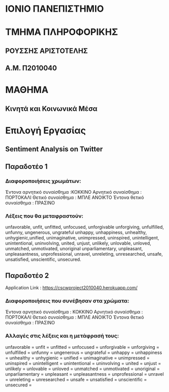 # ΙΟΝΙΟ ΠΑΝΕΠΙΣΤΗΜΙΟ 

# ΤΜΗΜΑ ΠΛΗΡΟΦΟΡΙΚΗΣ 

## ΡΟΥΣΣΗΣ ΑΡΙΣΤΟΤΕΛΗΣ
## Α.Μ. Π2010040

# ΜΑΘΗΜΑ
## Κινητά και Κοινωνικά Μέσα

# Επιλογή Εργασίας
## Sentiment Analysis on Twitter


## Παραδοτέο 1

### Διαφοροποιήσεις χρωμάτων:

Έντονα αρνητικό συναίσθημα :ΚΟΚΚΙΝΟ 
Αρνητικό συναίσθημα : ΠΟΡΤΟΚΑΛΙ
Θετικό συναίσθημα : ΜΠΛΕ ΑΝΟΙΚΤΟ
Έντονα θετικό συναίσθημα : ΠΡΑΣΙΝΟ

### Λέξεις που θα μεταφραστούν: 
unfavorable, unfit, unfitted, unfocused, unforgivable
unforgiving, unfulfilled, unfunny, ungenerous, ungrateful
unhappy, unhappiness, unhealthy, unhygienic,unified, 
unimaginative, unimpressed, uninspired, unintelligent,
unintentional, uninvolving, united, unjust, unlikely,
unlovable, unloved, unmatched, unmotivated, unoriginal
unparliamentary, unpleasant, unpleasantness, unprofessional,
unravel, unreleting, unresearched, unsafe, unsatisfied,
unscientific, unsecured.



## Παραδοτέο 2

Application Link : https://cscwproject2010040.herokuapp.com/

### Διαφοροποιήσεις που συνέβησαν στα χρώματα:


Έντονα αρνητικό συναίσθημα : ΚΟΚΚΙΝΟ 
Αρνητικό συναίσθημα : ΠΟΡΤΟΚΑΛΙ
Θετικό συναίσθημα : ΜΠΛΕ ΑΝΟΙΚΤΟ
Έντονα θετικό συναίσθημα : ΠΡΑΣΙΝΟ

 
### Αλλαγές στις λέξεις και η μετάφρασή τους: 
unfavorable =
unfit = 
unfitted =
unfocused = 
unforgivable = 
unforgiving	=
unfulfilled	=
unfunny	=
ungenerous	=
ungrateful	=
unhappy	=
unhappiness	=
unhealthy	=
unhygienic	=
unified	=
unimaginative	=
unimpressed	=
uninspired	=
unintelligent	=
unintentional	=
uninvolving	=
united	=
unjust	=
unlikely =
unlovable	=
unloved	=
unmatched	=
unmotivated	=
unoriginal	=
unparliamentary	=
unpleasant	=
unpleasantness	=
unprofessional	=
unravel	=
unreleting	=
unresearched	=
unsafe	=
unsatisfied	=
unscientific	=
unsecured	=




